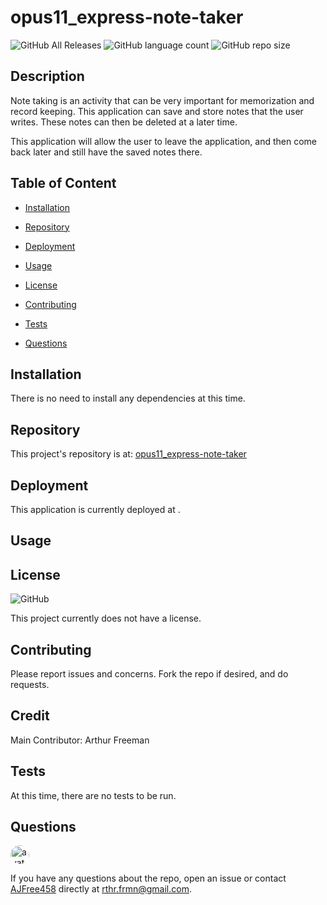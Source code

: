 # opus11_express-note-taker


![GitHub All Releases](https://img.shields.io/github/languages/top/AJFree458/opus11_express-note-taker) ![GitHub language count](https://img.shields.io/github/languages/count/AJFree458/opus11_express-note-taker) ![GitHub repo size](https://img.shields.io/github/repo-size/AJFree458/opus11_express-note-taker)

## Description

Note taking is an activity that can be very important for memorization and record keeping. This application can save and store notes that the user writes. These notes can then be deleted at a later time.

This application will allow the user to leave the application, and then come back later and still have the saved notes there.

## Table of Content

* [Installation](#installation)

* [Repository](#repository)

* [Deployment](#deployment)

* [Usage](#usage)

* [License](#license)

* [Contributing](#contributing)

* [Tests](#tests)

* [Questions](#questions)

## Installation

There is no need to install any dependencies at this time.

## Repository

This project's repository is at: [opus11_express-note-taker](https://github.com/AJFree458/opus11_express-note-taker)

## Deployment

This application is currently deployed at []().

## Usage



## License

![GitHub](https://img.shields.io/github/license/AJFree458/opus11_express-note-taker)

This project currently does not have a license.

## Contributing

Please report issues and concerns. Fork the repo if desired, and do requests.

## Credit

Main Contributor: Arthur Freeman

## Tests

At this time, there are no tests to be run.

## Questions

<img src="https://avatars3.githubusercontent.com/u/59231957?v=4" alt="avatar" style="border-radius: 16px" width="30" />

If you have any questions about the repo, open an issue or contact [AJFree458](https://api.github.com/users/AJFree458) directly at rthr.frmn@gmail.com.